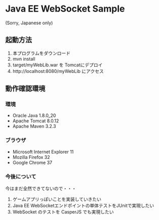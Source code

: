 # Java EE WebSocket Sample

(Sorry, Japanese only)

## 起動方法

1. 本プログラムをダウンロード
2. mvn install
3. target/myWebLib.war を Tomcatにデプロイ
4. http://localhost:8080/myWebLib にアクセス

## 動作確認環境

### 環境

- Oracle Java 1.8.0_20
- Apache Tomcat 8.0.12
- Apache Maven 3.2.3

### ブラウザ

- Microsoft Internet Explorer 11
- Mozilla Firefox 32
- Google Chrome 37

### 今後について

今はまだ全然できてないので・・・

1. ゲームアプリっぽいことを実装していきたい
2. Java EE WebSocketエンドポイントの単体テストをJUnitで実現したい
3. WebSocket のテストを CasperJS でも実現したい
